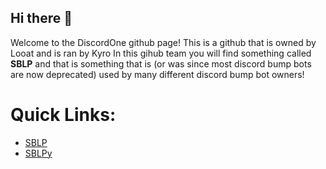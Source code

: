 ## Hi there 👋

Welcome to the DiscordOne github page! This is a github that is owned by Looat and is ran by Kyro
In this gihub team you will find something called **SBLP** and that is something that is (or was since most discord bump bots are now deprecated) used by many different discord bump bot owners!

# Quick Links:
- [SBLP](https://github.com/sblpbots/sblp)
- [SBLPy](https://github.com/sblpbots/sblpy) 
